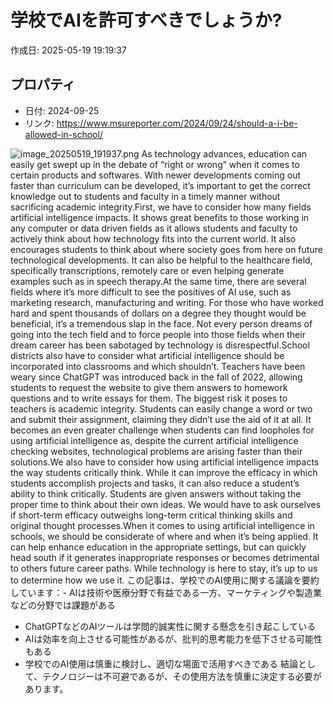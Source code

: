 # 学校でAIを許可すべきでしょうか?

作成日: 2025-05-19 19:19:37

## プロパティ

- 日付: 2024-09-25
- リンク: https://www.msureporter.com/2024/09/24/should-a-i-be-allowed-in-school/

![image_20250519_191937.png](../assets/image_20250519_191937.png)
As technology advances, education can easily get swept up in the debate of “right or wrong” when it comes to certain products and softwares. With newer developments coming out faster than curriculum can be developed, it’s important to get the correct knowledge out to students and faculty in a timely manner without sacrificing academic integrity.First, we have to consider how many fields artificial intelligence impacts. It shows great benefits to those working in any computer or data driven fields as it allows students and faculty to actively think about how technology fits into the current world. It also encourages students to think about where society goes from here on future technological developments. It can also be helpful to the healthcare field, specifically transcriptions, remotely care or even helping generate examples such as in speech therapy.At the same time, there are several fields where it’s more difficult to see the positives of AI use, such as marketing research, manufacturing and writing. For those who have worked hard and spent thousands of dollars on a degree they thought would be beneficial, it’s a tremendous slap in the face. Not every person dreams of going into the tech field and to force people into those fields when their dream career has been sabotaged by technology is disrespectful.School districts also have to consider what artificial intelligence should be incorporated into classrooms and which shouldn’t. Teachers have been weary since ChatGPT was introduced back in the fall of 2022, allowing students to request the website to give them answers to homework questions and to write essays for them. The biggest risk it poses to teachers is academic integrity. Students can easily change a word or two and submit their assignment, claiming they didn’t use the aid of it at all. It becomes an even greater challenge when students can find loopholes for using artificial intelligence as, despite the current artificial intelligence checking websites, technological problems are arising faster than their solutions.We also have to consider how using artificial intelligence impacts the way students critically think. While it can improve the efficacy in which students accomplish projects and tasks, it can also reduce a student’s ability to think critically. Students are given answers without taking the proper time to think about their own ideas. We would have to ask ourselves if short-term efficacy outweighs long-term critical thinking skills and original thought processes.When it comes to using artificial intelligence in schools, we should be considerate of where and when it’s being applied. It can help enhance education in the appropriate settings, but can quickly head south if it generates inappropriate responses or becomes detrimental to others future career paths. While technology is here to stay, it’s up to us to determine how we use it.
この記事は、学校でのAI使用に関する議論を要約しています：- AIは技術や医療分野で有益である一方、マーケティングや製造業などの分野では課題がある
- ChatGPTなどのAIツールは学問的誠実性に関する懸念を引き起こしている
- AIは効率を向上させる可能性があるが、批判的思考能力を低下させる可能性もある
- 学校でのAI使用は慎重に検討し、適切な場面で活用すべきである
結論として、テクノロジーは不可避であるが、その使用方法を慎重に決定する必要があります。